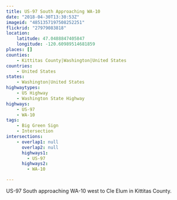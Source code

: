 ```yaml
---
title: US-97 South Approaching WA-10
date: "2018-04-30T13:30:53Z"
imageid: "4851357197508252251"
flickrid: "27979083818"
location:
    latitude: 47.0488847405847
    longitude: -120.60989514681859
places: []
counties:
    - Kittitas County|Washington|United States
countries:
    - United States
states:
    - Washington|United States
highwaytypes:
    - US Highway
    - Washington State Highway
highways:
    - US-97
    - WA-10
tags:
    - Big Green Sign
    - Intersection
intersections:
    - overlap1: null
      overlap2: null
      highways1:
        - US-97
      highways2:
        - WA-10

---
```

US-97 South approaching WA-10 west to Cle Elum in Kittitas County.